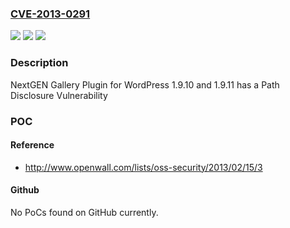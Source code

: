 ### [CVE-2013-0291](https://cve.mitre.org/cgi-bin/cvename.cgi?name=CVE-2013-0291)
![](https://img.shields.io/static/v1?label=Product&message=NextGEN%20Gallery%20Plugin&color=blue)
![](https://img.shields.io/static/v1?label=Version&message=n%2Fa&color=blue)
![](https://img.shields.io/static/v1?label=Vulnerability&message=Path%20Disclosure&color=brighgreen)

### Description

NextGEN Gallery Plugin for WordPress 1.9.10 and 1.9.11 has a Path Disclosure Vulnerability

### POC

#### Reference
- http://www.openwall.com/lists/oss-security/2013/02/15/3

#### Github
No PoCs found on GitHub currently.

